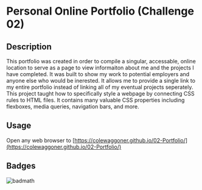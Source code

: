# Personal Online Portfolio (Challenge 02)


## Description

This portfolio was created in order to compile a singular, accessable, online location to serve as a page to 
view informaiton about me and the projects I have completed. It was built to show my work to potential employers
and anyone else who would be inerested. It allows me to provide a single link to my entire portfolio instead of
linking all of my eventual projects seperately. This project taught how to specifically style a webpage by 
connecting CSS rules to HTML files. It contains many valuable CSS properties including flexboxes, 
media queries, navigation bars, and more. 


## Usage

Open any web browser to [https://colewaggoner.github.io/02-Portfolio/](https://colewaggoner.github.io/02-Portfolio/)


## Badges

![badmath](https://img.shields.io/github/languages/top/colewaggoner/challenge-02)
